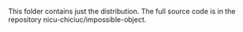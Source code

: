 This folder contains just the distribution.
The full source code is in the repository nicu-chiciuc/impossible-object.
